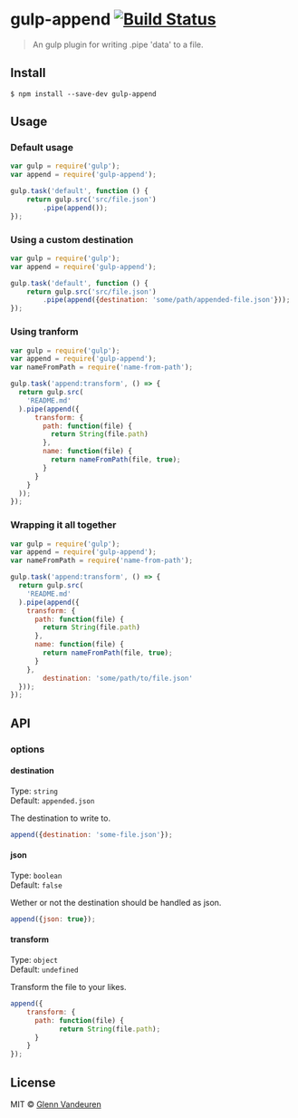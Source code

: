 # gulp-append [![Build Status](https://travis-ci.org/VandeurenGlenn/gulp-append.svg?branch=master)](https://travis-ci.org/VandeurenGlenn/gulp-append)

> An gulp plugin for writing .pipe 'data' to a file.


## Install

```
$ npm install --save-dev gulp-append
```


## Usage

### Default usage
```js
var gulp = require('gulp');
var append = require('gulp-append');

gulp.task('default', function () {
	return gulp.src('src/file.json')
		.pipe(append());
});
```

### Using a custom destination
```js
var gulp = require('gulp');
var append = require('gulp-append');

gulp.task('default', function () {
	return gulp.src('src/file.json')
		.pipe(append({destination: 'some/path/appended-file.json'}));
});
```

### Using tranform
```js
var gulp = require('gulp');
var append = require('gulp-append');
var nameFromPath = require('name-from-path');

gulp.task('append:transform', () => {
  return gulp.src(
    'README.md'
  ).pipe(append({
      transform: {
        path: function(file) {
          return String(file.path)
        },
        name: function(file) {
          return nameFromPath(file, true);
        }
      }
    }
  ));
});
```

### Wrapping it all together
```js
var gulp = require('gulp');
var append = require('gulp-append');
var nameFromPath = require('name-from-path');

gulp.task('append:transform', () => {
  return gulp.src(
    'README.md'
  ).pipe(append({
    transform: {
      path: function(file) {
        return String(file.path)
      },
      name: function(file) {
        return nameFromPath(file, true);
      }
    },
		destination: 'some/path/to/file.json'
  }));
});
```

## API

### options

#### destination

Type: `string`  
Default: `appended.json`

The destination to write to.

```js
append({destination: 'some-file.json'});
```

#### json

Type: `boolean`  
Default: `false`

Wether or not the destination should be handled as json.

```js
append({json: true});
```

#### transform

Type: `object`  
Default: `undefined`

Transform the file to your likes.

```js
append({
	transform: {
	  path: function(file) {
			return String(file.path);
	  }
	}
});
```
## License

MIT © [Glenn Vandeuren](https://github.com/VandeurenGlenn)
